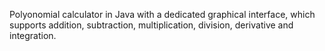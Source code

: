 Polyonomial calculator in Java with a dedicated graphical interface, which supports addition, subtraction, multiplication, division, derivative and integration.
